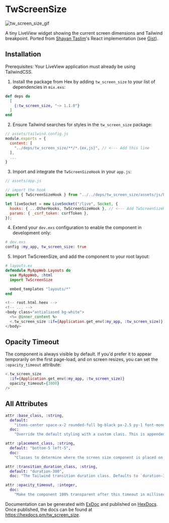 # TwScreenSize

![tw_screen_size_gif](https://pub-0bd602de4141434f899c6f284446e48a.r2.dev/twScreenSize.gif)

A tiny LiveView widget showing the current screen dimensions and Tailwind breakpoint. Ported from [Shayan Taslim](https://github.com/Sh4yy)'s React implementation (see [Gist](https://gist.github.com/Sh4yy/0300299ae60af4910bcb341703946330)).

## Installation

Prerequisites: Your LiveView application must already be using TailwindCSS.

1. Install the package from Hex by adding `tw_screen_size` to your list of dependencies in `mix.exs`:

```elixir
def deps do
  [
    {:tw_screen_size, "~> 1.1.0"}
  ]
end
```

2. Ensure Tailwind searches for styles in the `tw_screen_size` package:

```js
// assets/tailwind.config.js
module.exports = {
  content: [
    "../deps/tw_screen_size/**/*.{ex,js}", // <--- Add this line
  ],
  ...
}
```

3. Import and integrate the `TwScreenSizeHook` in your `app.js`:

```js
// assets/app.js

// import the hook
import { TwScreenSizeHook } from "../../deps/tw_screen_size/assets/js/hooks";

let liveSocket = new LiveSocket("/live", Socket, {
  hooks: { ...OtherHooks, TwScreenSizeHook }, // <--- Add TwScreenSizeHook here
  params: { _csrf_token: csrfToken },
});
```

4. Extend your `dev.exs` configuration to enable the component in development only:

```elixir
# dev.exs
config :my_app, tw_screen_size: true
```

5. Import TwScreenSize, and add the component to your root layout:

```elixir
# layouts.ex
defmodule MyAppWeb.Layouts do
  use MyAppWeb, :html
  import TwScreenSize

  embed_templates "layouts/*"
end
```

```heex
<!-- root.html.heex -->
<!-- ... -->
<body class="antialiased bg-white">
  <%= @inner_content %>
  <.tw_screen_size :if={Application.get_env(:my_app, :tw_screen_size)} />
</body>
```

## Opacity Timeout

The component is always visible by default. If you'd prefer it to appear temporarily on the first page-load, and on screen resizes, you can set the `:opacity_timeout` attribute:

```elixir
<.tw_screen_size
  :if={Application.get_env(:my_app, :tw_screen_size)}
  opacity_timeout={3000}
/>
```

## All Attributes

```elixir
attr :base_class, :string,
  default:
    "items-center space-x-2 rounded-full bg-black px-2.5 py-1 font-mono text-xs font-medium text-white",
  doc:
    "Override the default styling with a custom class. This is appended to the always required classes: `hidden fixed opacity-0 transition-opacity z-[999]`."

attr :placement_class, :string,
  default: "bottom-5 left-5",
  doc:
    "Classes to determine where the screen size component is placed on the screen. Defaults to `bottom-5 left-5`."

attr :transition_duration_class, :string,
  default: "duration-300",
  doc: "The Tailwind transition duration class. Defaults to `duration-300`."

attr :opacity_timeout, :integer,
  doc:
    "Make the component 100% transparent after this timeout in milliseconds. Becomes visible on initial page load and during resizes. Disabled by default."
```

Documentation can be generated with [ExDoc](https://github.com/elixir-lang/ex_doc)
and published on [HexDocs](https://hexdocs.pm). Once published, the docs can
be found at <https://hexdocs.pm/tw_screen_size>.
